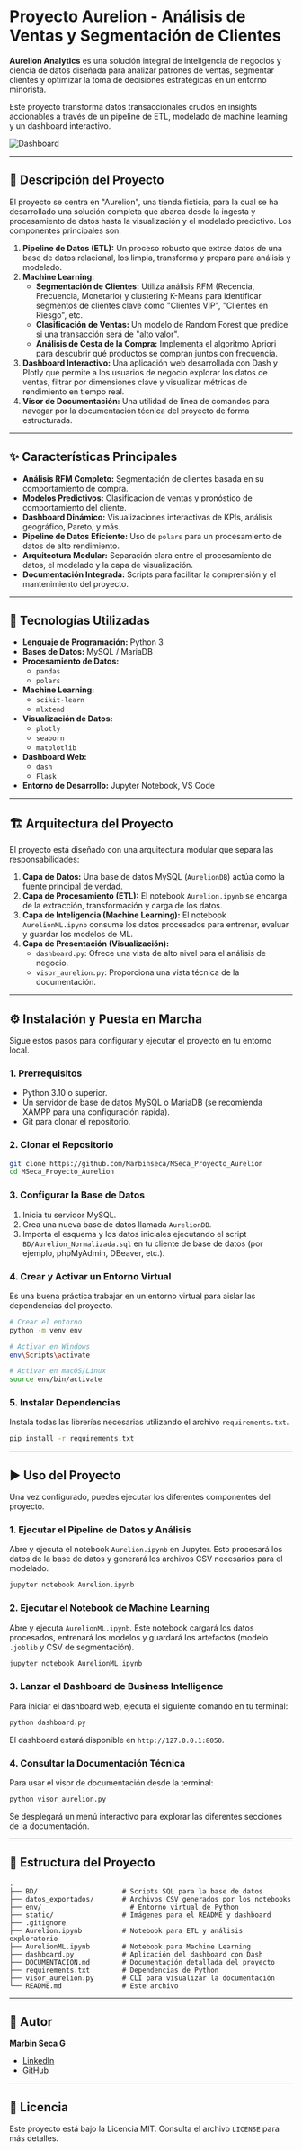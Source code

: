 # Proyecto Aurelion - Análisis de Ventas y Segmentación de Clientes

**Aurelion Analytics** es una solución integral de inteligencia de negocios y ciencia de datos diseñada para analizar patrones de ventas, segmentar clientes y optimizar la toma de decisiones estratégicas en un entorno minorista.

Este proyecto transforma datos transaccionales crudos en insights accionables a través de un pipeline de ETL, modelado de machine learning y un dashboard interactivo.

![Dashboard](static/Proyecto_Aurelion.png)

---

## 📜 Descripción del Proyecto

El proyecto se centra en "Aurelion", una tienda ficticia, para la cual se ha desarrollado una solución completa que abarca desde la ingesta y procesamiento de datos hasta la visualización y el modelado predictivo. Los componentes principales son:

1.  **Pipeline de Datos (ETL):** Un proceso robusto que extrae datos de una base de datos relacional, los limpia, transforma y prepara para análisis y modelado.
2.  **Machine Learning:**
    *   **Segmentación de Clientes:** Utiliza análisis RFM (Recencia, Frecuencia, Monetario) y clustering K-Means para identificar segmentos de clientes clave como "Clientes VIP", "Clientes en Riesgo", etc.
    *   **Clasificación de Ventas:** Un modelo de Random Forest que predice si una transacción será de "alto valor".
    *   **Análisis de Cesta de la Compra:** Implementa el algoritmo Apriori para descubrir qué productos se compran juntos con frecuencia.
3.  **Dashboard Interactivo:** Una aplicación web desarrollada con Dash y Plotly que permite a los usuarios de negocio explorar los datos de ventas, filtrar por dimensiones clave y visualizar métricas de rendimiento en tiempo real.
4.  **Visor de Documentación:** Una utilidad de línea de comandos para navegar por la documentación técnica del proyecto de forma estructurada.

---

## ✨ Características Principales

- **Análisis RFM Completo:** Segmentación de clientes basada en su comportamiento de compra.
- **Modelos Predictivos:** Clasificación de ventas y pronóstico de comportamiento del cliente.
- **Dashboard Dinámico:** Visualizaciones interactivas de KPIs, análisis geográfico, Pareto, y más.
- **Pipeline de Datos Eficiente:** Uso de `polars` para un procesamiento de datos de alto rendimiento.
- **Arquitectura Modular:** Separación clara entre el procesamiento de datos, el modelado y la capa de visualización.
- **Documentación Integrada:** Scripts para facilitar la comprensión y el mantenimiento del proyecto.

---

## 🚀 Tecnologías Utilizadas

- **Lenguaje de Programación:** Python 3
- **Bases de Datos:** MySQL / MariaDB
- **Procesamiento de Datos:**
    - `pandas`
    - `polars`
- **Machine Learning:**
    - `scikit-learn`
    - `mlxtend`
- **Visualización de Datos:**
    - `plotly`
    - `seaborn`
    - `matplotlib`
- **Dashboard Web:**
    - `dash`
    - `Flask`
- **Entorno de Desarrollo:** Jupyter Notebook, VS Code

---

## 🏗️ Arquitectura del Proyecto

El proyecto está diseñado con una arquitectura modular que separa las responsabilidades:

1.  **Capa de Datos:** Una base de datos MySQL (`AurelionDB`) actúa como la fuente principal de verdad.
2.  **Capa de Procesamiento (ETL):** El notebook `Aurelion.ipynb` se encarga de la extracción, transformación y carga de los datos.
3.  **Capa de Inteligencia (Machine Learning):** El notebook `AurelionML.ipynb` consume los datos procesados para entrenar, evaluar y guardar los modelos de ML.
4.  **Capa de Presentación (Visualización):**
    *   `dashboard.py`: Ofrece una vista de alto nivel para el análisis de negocio.
    *   `visor_aurelion.py`: Proporciona una vista técnica de la documentación.

---

## ⚙️ Instalación y Puesta en Marcha

Sigue estos pasos para configurar y ejecutar el proyecto en tu entorno local.

### 1. Prerrequisitos

- Python 3.10 o superior.
- Un servidor de base de datos MySQL o MariaDB (se recomienda XAMPP para una configuración rápida).
- Git para clonar el repositorio.

### 2. Clonar el Repositorio

```bash
git clone https://github.com/Marbinseca/MSeca_Proyecto_Aurelion
cd MSeca_Proyecto_Aurelion
```

### 3. Configurar la Base de Datos

1.  Inicia tu servidor MySQL.
2.  Crea una nueva base de datos llamada `AurelionDB`.
3.  Importa el esquema y los datos iniciales ejecutando el script `BD/Aurelion_Normalizada.sql` en tu cliente de base de datos (por ejemplo, phpMyAdmin, DBeaver, etc.).

### 4. Crear y Activar un Entorno Virtual

Es una buena práctica trabajar en un entorno virtual para aislar las dependencias del proyecto.

```bash
# Crear el entorno
python -m venv env

# Activar en Windows
env\Scripts\activate

# Activar en macOS/Linux
source env/bin/activate
```

### 5. Instalar Dependencias

Instala todas las librerías necesarias utilizando el archivo `requirements.txt`.

```bash
pip install -r requirements.txt
```

---

## ▶️ Uso del Proyecto

Una vez configurado, puedes ejecutar los diferentes componentes del proyecto.

### 1. Ejecutar el Pipeline de Datos y Análisis

Abre y ejecuta el notebook `Aurelion.ipynb` en Jupyter. Esto procesará los datos de la base de datos y generará los archivos CSV necesarios para el modelado.

```bash
jupyter notebook Aurelion.ipynb
```

### 2. Ejecutar el Notebook de Machine Learning

Abre y ejecuta `AurelionML.ipynb`. Este notebook cargará los datos procesados, entrenará los modelos y guardará los artefactos (modelo `.joblib` y CSV de segmentación).

```bash
jupyter notebook AurelionML.ipynb
```

### 3. Lanzar el Dashboard de Business Intelligence

Para iniciar el dashboard web, ejecuta el siguiente comando en tu terminal:

```bash
python dashboard.py
```

El dashboard estará disponible en `http://127.0.0.1:8050`.

### 4. Consultar la Documentación Técnica

Para usar el visor de documentación desde la terminal:

```bash
python visor_aurelion.py
```

Se desplegará un menú interactivo para explorar las diferentes secciones de la documentación.

---

## 📂 Estructura del Proyecto

```
.
├── BD/                     # Scripts SQL para la base de datos
├── datos_exportados/       # Archivos CSV generados por los notebooks
├── env/                      # Entorno virtual de Python
├── static/                 # Imágenes para el README y dashboard
├── .gitignore
├── Aurelion.ipynb          # Notebook para ETL y análisis exploratorio
├── AurelionML.ipynb        # Notebook para Machine Learning
├── dashboard.py            # Aplicación del dashboard con Dash
├── DOCUMENTACION.md        # Documentación detallada del proyecto
├── requirements.txt        # Dependencias de Python
├── visor_aurelion.py       # CLI para visualizar la documentación
└── README.md               # Este archivo
```

---

## 👤 Autor

**Marbin Seca G**

- [LinkedIn](https://www.linkedin.com/in/marbin-seca-gomez-56842b265/)
- [GitHub](https://github.com/Marbinseca)

---

## 📄 Licencia

Este proyecto está bajo la Licencia MIT. Consulta el archivo `LICENSE` para más detalles.
